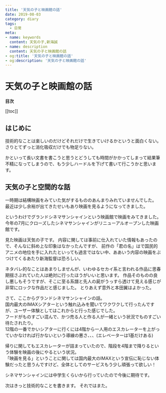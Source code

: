 ```yaml
---
title: '天気の子と映画館の話'
date: 2019-08-03
category: diary
tags:
  - 日常
meta:
- name: keywords
  content: 天気の子,新海誠
- name: description
  content: 天気の子と映画館の話
- og:title: '天気の子と映画館の話'
- og:description: '天気の子と映画館の話'
---
```


# 天気の子と映画館の話

**目次**

[[toc]]

## はじめに
技術的なことは楽しいのだけどそれだけで生きていけるかというと面白くない。  
さりとてずっと消化吸収だけでも物足りない。

かといって長い文書を書こうと思うとどうしても時間がかかってしまって結果筆不精になってしまうので、もう少しハードルを下げて書いて行こうかと思います。

## 天気の子と空間的な話
一時期は結構映画をみていた気がするもののあんまりみれていませんでした。  
最近は少し余裕が出てきたせいもあり映画を見るようになってきました。

というわけでグランドシネマサンシャインという映画館で映画をみてきました。  
今年の7月にクローズしたシネマサンシャインがリニューアルオープンした映画館です。

見た映画は天気の子です。
内容に関しては事前に仕入れていた情報もあったので、そんなに斜め上な印象はなかったんですが、
前作の「君の名」はで国民的アニメの地位を手に入れたといっても過言ではない中、ああいう内容の映画をぶつけてくるあたり新海監督は恐ろしい。

ネタバレ的なことはあまりしませんが、いわゆるセカイ系と言われる作品に思春期揺さぶれていた人は絶対に行ったほうがいいと思います。
作品そのものの良し悪しもそうですが、そこに至る系譜と先人の屍がうっすら透けて見える感じが非常にロックな作品だと感じました。
とりあえず意外と本田翼はよかった。

さて、ここからグランドシネマサンシャインの話。  
国内最大のIMAXシアターという触れ込みを聞いてワクワクして行ったんですが、ユーザー体験としてはこれからと行った感じでした。  
フードがものすごい混んで、かつ売る人と作る人が一緒という状況でものすごい待たされたり。  
12階の一番でかいシアターに行くには4階から一人用のエスカレーターを上がっていかなければ行かないという導線の悪さ、、、(エレベーターは1基だけある)

帰りに関してもエスカレーターが詰まっていたので、階段を4階まで降りるという体験を映画の後にやるという状況。  
「映画を見る」ということに関しては国内最大のIMAXという宣伝に恥じない体験だったと思うんですけど、全体としてのサービスもう少し頑張って欲しい！

シネマサンシャインには中学生くらいから行っていたので今後に期待です。

次はきっと技術的なことを書きます。
それではまた。